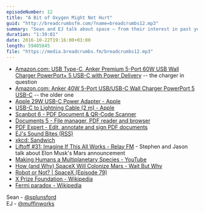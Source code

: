 ```yaml
---
episodeNumber: 12
title: "A Bit of Oxygen Might Not Hurt"
guid: "http://breadcrumbsfm.com/?name=breadcrumbs12.mp3"
summary: "Sean and EJ talk about space – from their interest in past years to current and future events, particularly Elon Musk's plan to get a million people to Mars. Finally they discuss the merits and cost of space exploration."
duration: "1:39:01"
date: 2016-10-22T19:16:00+03:00
length: 59405845
file: "https://media.breadcrumbs.fm/breadcrumbs12.mp3"
---
```


- [Amazon.com: USB Type-C, Anker Premium 5-Port 60W USB Wall Charger PowerPort+ 5 USB-C with Power Delivery](http://www.amazon.com/dp/B01D8C6ULO/?tag=breadcrumbsfm-20) -- the charger in question
- [Amazon.com: Anker 40W 5-Port USB/USB-C Wall Charger PowerPort 5 USB-C](http://www.amazon.com/dp/B0196JB1ZS/?tag=breadcrumbsfm-20) -- the older one
- [Apple 29W USB-C Power Adapter - Apple](http://store.apple.com/xc/product/MJ262LL/A)
- [USB-C to Lightning Cable (2 m) - Apple](http://store.apple.com/xc/product/MKQ42AM/A)
- [ Scanbot 6 - PDF Document & QR-Code Scanner](https://geo.itunes.apple.com/us/app/scanbot-6-pdf-document-qr/id834854351)
- [ Documents 5 - File manager, PDF reader and browser](https://geo.itunes.apple.com/us/app/documents-5-file-manager-pdf/id364901807)
- [ PDF Expert - Edit, annotate and sign PDF documents](https://geo.itunes.apple.com/us/app/pdf-expert-edit-annotate-sign/id743974925)
- [ EJ's Sound Bites (RSS)](http://justcast.herokuapp.com/shows/muffin-works-soundbites/audioposts.rss)
- [xkcd: Sandwich](https://xkcd.com/149/)
- [Liftoff #31: Imagine If This All Works - Relay FM](https://www.relay.fm/liftoff/31) - Stephen and Jason talk about Elon Musk's Mars announcement
- [Making Humans a Multiplanetary Species - YouTube](https://www.youtube.com/watch?v=H7Uyfqi_TE8)
- [ How (and Why) SpaceX Will Colonize Mars - Wait But Why](http://waitbutwhy.com/2015/08/how-and-why-spacex-will-colonize-mars.html)
- [Robot or Not? | SpaceX (Episode 79)](https://www.theincomparable.com/robot/79/index.php)
- [X Prize Foundation - Wikipedia](https://en.wikipedia.org/wiki/X_Prize_Foundation?wprov=sfsi1)
- [ Fermi paradox - Wikipedia](https://en.wikipedia.org/wiki/Fermi_paradox?wprov=sfsi1?wprov=sfsi1)

Sean - [@splunsford](https://twitter.com/splunsford)  
EJ - [@muffinworks](https://twitter.com/muffinworks)